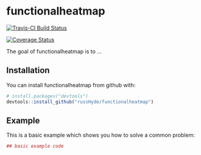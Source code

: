 
<!-- README.md is generated from README.Rmd. Please edit that file -->

# functionalheatmap

[![Travis-CI Build
Status](https://travis-ci.org/russHyde/functionalheatmap.svg?branch=master)](https://travis-ci.org/russHyde/functionalheatmap)

[![Coverage
Status](https://img.shields.io/codecov/c/github/russHyde/functionalheatmap/master.svg)](https://codecov.io/github/russHyde/functionalheatmap?branch=master)

The goal of functionalheatmap is to …

## Installation

You can install functionalheatmap from github with:

``` r
# install.packages("devtools")
devtools::install_github("russHyde/functionalheatmap")
```

## Example

This is a basic example which shows you how to solve a common problem:

``` r
## basic example code
```
